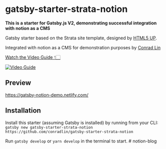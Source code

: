 # gatsby-starter-strata-notion

**This is a starter for Gatsby.js V2, demonstrating successful integration with notion as a CMS**

Gatsby starter based on the Strata site template, designed by [HTML5 UP](https://html5up.net/strata).

Integrated with notion as a CMS for demonstration purposes by [Conrad Lin](https://www.conradlin.com/blog/posts/host-gatsbyjs-blog-with-notion-cms-and-netlify-for-free/)

[Watch the Video Guide 👇🏻](https://www.youtube.com/watch?v=dMYKXVf88J0)

[![Video Guide](https://github.com/conradlin/gatsby-starter-strata-notion/blob/master/src/assets/images/gatsby%2Bnotion%2Bnetlify.png)](https://www.youtube.com/watch?v=dMYKXVf88J0)

## Preview

https://gatsby-notion-demo.netlify.com/

## Installation

Install this starter (assuming Gatsby is installed) by running from your CLI:
`gatsby new gatsby-starter-strata-notion https://github.com/conradlin/gatsby-starter-strata-notion`

Run `gatsby develop` or `yarn develop` in the terminal to start.
#   n o t i o n - b l o g  
 
